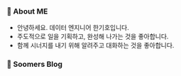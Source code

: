 ### 💬 About ME

- 안녕하세요. 데이터 엔지니어 한기호입니다.
- 주도적으로 일을 기획하고, 완성해 나가는 것을 좋아합니다.
- 함께 시너지를 내기 위해 알려주고 대화하는 것을 좋아합니다.

### 🌱 Soomers Blog



